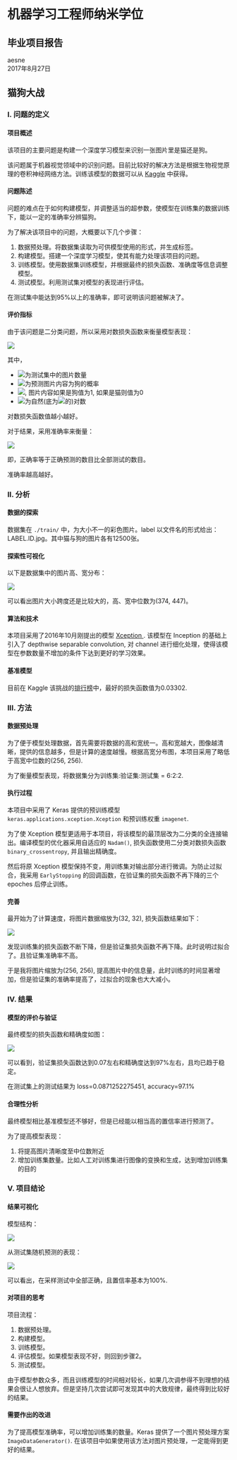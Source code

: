 # 机器学习工程师纳米学位

## 毕业项目报告

aesne  
2017年8月27日

## 猫狗大战 

### I. 问题的定义

#### 项目概述

该项目的主要问题是构建一个深度学习模型来识别一张图片里是猫还是狗。

该问题属于机器视觉领域中的识别问题。目前比较好的解决方法是根据生物视觉原理的卷积神经网络方法。训练该模型的数据可以从 [Kaggle](https://www.kaggle.com/c/dogs-vs-cats-redux-kernels-edition/data) 中获得。

#### 问题陈述

问题的难点在于如何构建模型，并调整适当的超参数，使模型在训练集的数据训练下，能以一定的准确率分辨猫狗。

为了解决该项目中的问题，大概要以下几个步骤：

1. 数据预处理。将数据集读取为可供模型使用的形式，并生成标签。
2. 构建模型。搭建一个深度学习模型，使其有能力处理该项目的问题。
3. 训练模型。使用数据集训练模型，并根据最终的损失函数、准确度等信息调整模型。
4. 测试模型。利用测试集对模型的表现进行评估。

在测试集中能达到95%以上的准确率，即可说明该问题被解决了。

#### 评价指标

由于该问题是二分类问题，所以采用对数损失函数来衡量模型表现：

![](./img/loss_function.gif)

其中，
- ![](./img/n.gif)为测试集中的图片数量
- ![](./img/y_hat.gif)为预测图片内容为狗的概率
- ![](./img/y_i.gif), 图片内容如果是狗值为1, 如果是猫则值为0
- ![](./img/log.gif)为自然(底为![](./img/e.gif)的)对数

对数损失函数值越小越好。

对于结果，采用准确率来衡量：

![](./img/accuracy.gif)

即，正确率等于正确预测的数目比全部测试的数目。

准确率越高越好。

### II. 分析

#### 数据的探索

数据集在 `./train/` 中，为大小不一的彩色图片。label 以文件名的形式给出：LABEL.ID.jpg。其中猫与狗的图片各有12500张。

#### 探索性可视化

以下是数据集中的图片高、宽分布：

![](./img/hwdistr.png)

可以看出图片大小跨度还是比较大的，高、宽中位数为(374, 447)。

#### 算法和技术

本项目采用了2016年10月刚提出的模型 [Xception ](https://arxiv.org/abs/1610.02357). 该模型在 Inception 的基础上引入了 depthwise separable convolution, 对 channel 进行细化处理，使得该模型在参数数量不增加的条件下达到更好的学习效果。

#### 基准模型

目前在 Kaggle 该挑战的[排行榜](https://www.kaggle.com/c/dogs-vs-cats-redux-kernels-edition/leaderboard)中，最好的损失函数值为0.03302. 

### III. 方法

#### 数据预处理

为了便于模型处理数据，首先需要将数据的高和宽统一。高和宽越大，图像越清晰，提供的信息越多，但是计算的速度越慢。根据高宽分布图，本项目采用了略低于高宽中位数的(256, 256). 

为了衡量模型表现，将数据集分为训练集:验证集:测试集 = 6:2:2.

#### 执行过程

本项目中采用了 Keras 提供的预训练模型 `keras.applications.xception.Xception` 和预训练权重 `imagenet`. 

为了使 Xception 模型更适用于本项目，将该模型的最顶层改为二分类的全连接输出。编译模型的优化器采用自适应的 `Nadam()`, 损失函数使用二分类对数损失函数 `binary_crossentropy`, 并且输出精确度。

然后将原 Xception 模型保持不变，用训练集对输出部分进行微调。为防止过拟合，我采用 `EarlyStopping` 的回调函数，在验证集的损失函数不再下降的三个 epoches 后停止训练。

#### 完善

最开始为了计算速度，将图片数据缩放为(32, 32), 损失函数结果如下：

![](./img/loss.png)

发现训练集的损失函数不断下降，但是验证集损失函数不再下降。此时说明过拟合了。且验证集准确率不高。

于是我将图片缩放为(256, 256), 提高图片中的信息量，此时训练的时间显著增加，但是验证集的准确率提高了，过拟合的现象也大大减小。

### IV. 结果

#### 模型的评价与验证

最终模型的损失函数和精确度如图：

![](./img/trend.png)

可以看到，验证集损失函数达到0.07左右和精确度达到97%左右，且均已趋于稳定。

在测试集上的测试结果为 loss=0.0871252275451, accuracy=97.1%

#### 合理性分析

最终模型相比基准模型还不够好，但是已经能以相当高的置信率进行预测了。

为了提高模型表现：

1. 将提高图片清晰度至中位数附近
2. 增加训练集数量。比如人工对训练集进行图像的变换和生成，达到增加训练集的目的

### V. 项目结论

#### 结果可视化

模型结构：

![](./img/model.png)

从测试集随机预测的表现：

![](./img/test.png)

可以看出，在采样测试中全部正确，且置信率基本为100%.

#### 对项目的思考

项目流程：

1. 数据预处理。
2. 构建模型。
3. 训练模型。
4. 评估模型。如果模型表现不好，则回到步骤2。
4. 测试模型。

由于模型参数众多，而且训练模型的时间相对较长，如果几次调参得不到理想的结果会很让人想放弃。但是坚持几次尝试即可发现其中的大致规律，最终得到比较好的结果。

#### 需要作出的改进

为了提高模型准确率，可以增加训练集的数量。Keras 提供了一个图片预处理方案 `ImageDataGenerator()`. 在该项目中如果使用该方法对图片预处理，一定能得到更好的结果。
